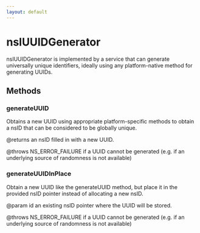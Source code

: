 ```yaml
---
layout: default
---
```


# nsIUUIDGenerator #

nsIUUIDGenerator is implemented by a service that can generate
universally unique identifiers, ideally using any platform-native
method for generating UUIDs.


## Methods ##

### generateUUID ###

Obtains a new UUID using appropriate platform-specific methods to
obtain a nsID that can be considered to be globally unique.

@returns an nsID filled in with a new UUID.

@throws NS_ERROR_FAILURE if a UUID cannot be generated (e.g. if
an underlying source of randomness is not available)


### generateUUIDInPlace ###

Obtain a new UUID like the generateUUID method, but place it in
the provided nsID pointer instead of allocating a new nsID.

@param id an existing nsID pointer where the UUID will be stored.

@throws NS_ERROR_FAILURE if a UUID cannot be generated (e.g. if
an underlying source of randomness is not available)

